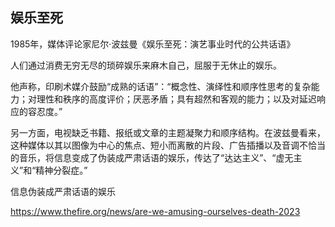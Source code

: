 ## 娱乐至死

1985年，媒体评论家尼尔·波兹曼《娱乐至死：演艺事业时代的公共话语》

人们通过消费无穷无尽的琐碎娱乐来麻木自己，屈服于无休止的娱乐。 

他声称，印刷术媒介鼓励“成熟的话语”：“概念性、演绎性和顺序性思考的复杂能力；对理性和秩序的高度评价；厌恶矛盾；具有超然和客观的能力；以及对延迟响应的容忍度。”

另一方面，电视缺乏书籍、报纸或文章的主题凝聚力和顺序结构。在波兹曼看来，这种媒体以其以图像为中心的焦点、短小而离散的片段、广告插播以及音调不恰当的音乐，将信息变成了伪装成严肃话语的娱乐，传达了“达达主义”、“虚无主义”和“精神分裂症。”

信息伪装成严肃话语的娱乐

https://www.thefire.org/news/are-we-amusing-ourselves-death-2023